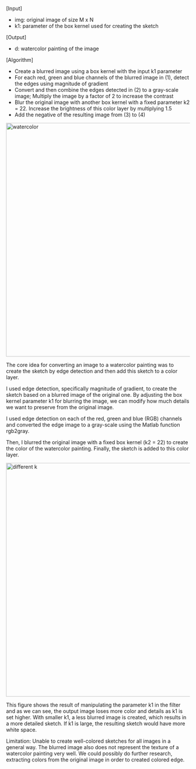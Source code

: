 [Input]
- img: original image of size M x N
- k1: parameter of the box kernel used for creating
  the sketch
  
[Output]
- d: watercolor painting of the image

[Algorithm]
- Create a blurred image using a box kernel with the input k1 parameter
- For each red, green and blue channels of the blurred image in (1), detect the edges using magnitude of gradient
- Convert and then combine the edges detected in (2) to a gray-scale image; Multiply the image by a factor of 2 to increase the contrast
- Blur the original image with another box kernel with a fixed parameter k2 = 22. Increase the brightness of this color layer by multiplying 1.5
- Add the negative of the resulting image from (3) to (4)


<img width="640" alt="watercolor" src="https://github.com/user-attachments/assets/5060500b-90ce-423c-8412-c47963382706" />

The core idea for converting an image to a watercolor painting was to create the sketch by edge detection and then add this sketch to a color layer. 

I used edge detection, specifically magnitude of gradient, to create the sketch based on a blurred image of the original one. By adjusting the box kernel parameter k1 for blurring the image, we can modify how much details we want to preserve from the original image.

I used edge detection on each of the red, green and blue (RGB) channels and converted the edge image to a gray-scale using the Matlab function rgb2gray.

Then, I blurred the original image with a fixed box kernel (k2 = 22) to create the color of the watercolor painting. Finally, the sketch is added to this color layer.


<img width="640" alt="different k" src="https://github.com/user-attachments/assets/46823b4d-9e6f-43ac-be0b-ad0f2d739f7d" />

This figure shows the result of manipulating the parameter k1 in the filter and as we can see, the output image loses more color and details as k1 is set higher. With smaller k1, a less blurred image is created, which results in a more detailed sketch. If k1 is large, the resulting sketch would have more white space.

Limitation: Unable to create well-colored sketches for all images in a general way. The blurred image also does not represent the texture of a watercolor painting very well. We could possibly do further research, extracting colors from the original image in order to created colored edge.

